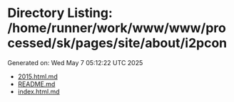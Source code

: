 # Directory Listing: /home/runner/work/www/www/processed/sk/pages/site/about/i2pcon
Generated on: Wed May  7 05:12:22 UTC 2025

- [2015.html.md](2015.html.md)
- [README.md](README.md)
- [index.html.md](index.html.md)
